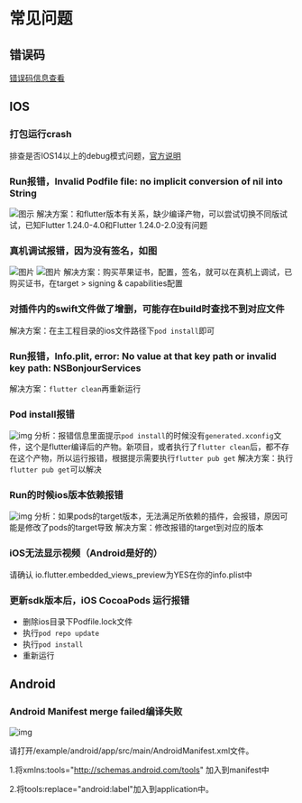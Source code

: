 # 常见问题

## 错误码

[错误码信息查看](http://doc.qcloudtrtc.com/md_introduction_trtc_ErrorCodes.html)

## IOS

### 打包运行crash

排查是否IOS14以上的debug模式问题，[官方说明](https://flutter.cn/docs/development/ios-14#launching-debug-flutter-without-a-host-computer)

### Run报错，Invalid Podfile file: no implicit conversion of nil into String

![图示](https://flutter-im-trtc-1256635546.cos.ap-guangzhou.myqcloud.com/1.png)
解决方案：和flutter版本有关系，缺少编译产物，可以尝试切换不同版试试，已知Flutter 1.24.0-4.0和Flutter 1.24.0-2.0没有问题

### 真机调试报错，因为没有签名，如图

![图片](https://flutter-im-trtc-1256635546.cos.ap-guangzhou.myqcloud.com/9.png)
![图片](https://flutter-im-trtc-1256635546.cos.ap-guangzhou.myqcloud.com/2.png)
解决方案：购买苹果证书，配置，签名，就可以在真机上调试，已购买证书，在target > signing & capabilities配置

### 对插件内的swift文件做了增删，可能存在build时查找不到对应文件

解决方案：在主工程目录的ios文件路径下`pod install`即可

### Run报错，Info.plit, error: No value at that key path or invalid key path: NSBonjourServices

解决方案：`flutter clean`再重新运行

### Pod install报错

![img](https://flutter-im-trtc-1256635546.cos.ap-guangzhou.myqcloud.com/3.png)
分析：报错信息里面提示`pod install`的时候没有`generated.xconfig`文件，这个是flutter编译后的产物。新项目，或者执行了`flutter clean`后，都不存在这个产物，所以运行报错，根据提示需要执行`flutter pub get`
解决方案：执行`flutter pub get`可以解决

### Run的时候ios版本依赖报错

![img](https://flutter-im-trtc-1256635546.cos.ap-guangzhou.myqcloud.com/8.png)
分析：如果pods的target版本，无法满足所依赖的插件，会报错，原因可能是修改了pods的target导致
解决方案：修改报错的target到对应的版本

### iOS无法显示视频（Android是好的）

请确认 io.flutter.embedded_views_preview为YES在你的info.plist中

### 更新sdk版本后，iOS CocoaPods 运行报错

* 删除ios目录下Podfile.lock文件
* 执行`pod repo update`
* 执行`pod install`
* 重新运行

## Android

### Android Manifest merge failed编译失败

![img](https://main.qcloudimg.com/raw/7a37917112831488423c1744f370c883.png)

请打开/example/android/app/src/main/AndroidManifest.xml文件。

1.将xmlns:tools="http://schemas.android.com/tools" 加入到manifest中

2.将tools:replace="android:label"加入到application中。
